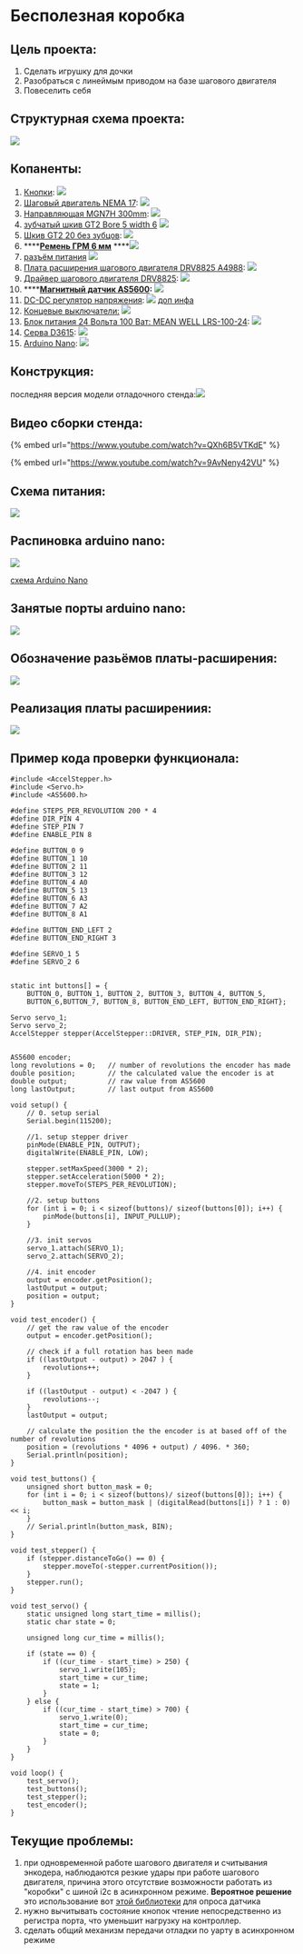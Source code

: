 # Бесполезная коробка

## Цель проекта:

1. Сделать игрушку для дочки
2. Разобраться с линеймым приводом на базе шагового двигателя
3. Повеселить себя

## Структурная схема проекта:

 

![](.gitbook/assets/photo5352776780357939252.jpg)

## Копаненты:



1. [Кнопки](https://aliexpress.ru/item/10pcs-Mini-12mm-Toggle-Rocker-Switch-6-Pins-2-Position-3-Position-ON-OFF-ON-OFF/4000238840867.html?spm=a2g0s.9042311.0.0.264d33edreTiCg&_ga=2.268409480.721664696.1612051115-530682806.1605135245&_gac=1.114393461.1610796936.CjwKCAiAuoqABhAsEiwAdSkVVCUs5nTX80VVDpcnxLvB3kZpXs2zuaedRuR_P9vpGu__abLf1sHESBoCMw4QAvD_BwE): ![](.gitbook/assets/screenshot-from-2021-02-02-12-42-39.png) 
2. [Шаговый двигатель NEMA 17](https://aliexpress.ru/item/4000329570564.html?spm=a2g0o.productlist.0.0.550816d5g7iG02&s=p&ad_pvid=202102171649262241762909808400006084000_1&algo_pvid=74b4ed5f-48ea-4d00-8ceb-39b771c87547&algo_expid=74b4ed5f-48ea-4d00-8ceb-39b771c87547-0&btsid=0b8b15cb16136093662915169e17f0&ws_ab_test=searchweb0_0,searchweb201602_,searchweb201603_): ![](.gitbook/assets/screenshot-from-2021-02-18-03-50-08.png) 
3. [Направляющая MGN7H 300mm](https://aliexpress.ru/item/MGN7-MGN12-MGN15-MGN9-L-100-200-350-500-600-800mm-miniature-linear-rail-slide-1pcs/4000264234020.html?spm=a2g0s.9042311.0.0.264d33edV28rk1&_ga=2.58105772.721664696.1612051115-530682806.1605135245&_gac=1.52601434.1610796936.CjwKCAiAuoqABhAsEiwAdSkVVCUs5nTX80VVDpcnxLvB3kZpXs2zuaedRuR_P9vpGu__abLf1sHESBoCMw4QAvD_BwE): ![](.gitbook/assets/screenshot-from-2021-02-02-12-46-36.png) 
4. [зубчатый шкив GT2 Bore 5 width 6](https://aliexpress.ru/item/High-Quality-GT2-Timing-Pulley-20-teeth-Bore-5mm-8mm-Aluminum-2GT-Synchronous-Wheel-3D-Printer/4000898906136.html?spm=a2g0s.9042311.0.0.264d33edffujk0&_ga=2.61209386.721664696.1612051115-530682806.1605135245&_gac=1.82479716.1610796936.CjwKCAiAuoqABhAsEiwAdSkVVCUs5nTX80VVDpcnxLvB3kZpXs2zuaedRuR_P9vpGu__abLf1sHESBoCMw4QAvD_BwE) ![](.gitbook/assets/screenshot-from-2021-02-02-12-55-43.png) 
5. [Шкив GT2 20 без зубцов](https://aliexpress.ru/item/GT2-Pulley-16-20-Without-Teeth-Pulley-16-20Teeth-OR-without-Teeth-Timing-Gear-Bore-3MM/32512894329.html?spm=a2g0s.9042311.0.0.264d33edSwKw4B&_ga=2.61389354.721664696.1612051115-530682806.1605135245&_gac=1.16302788.1612302785.CjwKCAiAjeSABhAPEiwAqfxURVnAwRXYoBPZ3WxVAR4feCVnuMGysp3E3lEiteS4H-q8LJ6nynU2xxoCko8QAvD_BwE):  ![](.gitbook/assets/screenshot-from-2021-02-03-02-09-10.png) 
6. \*\*\*\*[**Ремень ГРМ 6 мм**](https://aliexpress.ru/item/1m-2m-5m-10m-lot-GT2-6mm-open-timing-belt-width-6mm-GT2-belt-Rubber-Aramid/10000401582873.html?spm=a2g0s.9042311.0.0.264d33edk60mRf&_ga=2.67033000.721664696.1612051115-530682806.1605135245&_gac=1.84984299.1610796936.CjwKCAiAuoqABhAsEiwAdSkVVCUs5nTX80VVDpcnxLvB3kZpXs2zuaedRuR_P9vpGu__abLf1sHESBoCMw4QAvD_BwE) ****![](.gitbook/assets/screenshot-from-2021-02-02-13-10-04.png) 
7. [разъём питания](https://www.aliexpress.com/item/32706948395.html?spm=a2g0o.placeorder.0.0.6a3729fdQrTPAv&mp=1&_ga=2.186203887.733649584.1612867822-530682806.1605135245&_gac=1.114402677.1612393293.CjwKCAiAsOmABhAwEiwAEBR0ZoQVOcgG0DaGH8qnhtB28t2LdHiSB6GSdQXWdLqeA8_Wg5yumM56ehoC7-UQAvD_BwE)  ![](.gitbook/assets/screenshot-from-2021-02-09-13-54-12.png) 
8. [Плата расширения шагового двигателя DRV8825 A4988](https://aliexpress.ru/item/42-Stepper-Motor-Driver-Expansion-Board-DRV8825-A4988-3D-Printer-Parts-Control-Shield-Module-For-Arduino/4000772974580.html?spm=a2g0s.9042311.0.0.264d4c4dGZ6dwF&_ga=2.254851598.721664696.1612051115-530682806.1605135245&_gac=1.223396457.1612308157.CjwKCAiAjeSABhAPEiwAqfxURU6SgqMSpneTdudvHVfqPxbiaVtaGNwp5Z0pYRTR7Jnq-5hC8eiXThoCH3cQAvD_BwE&sku_id=10000007739648050): ![](.gitbook/assets/screenshot-from-2021-02-02-12-25-46.png) 
9. [Драйвер шагового двигателя DRV8825](https://aliexpress.ru/item/3D-Printer-Parts-StepStick-DRV8825-Stepper-Motor-Driver-With-Heat-sink-Carrier-Reprap-4-layer-PCB/32618856994.html?spm=a2g0s.9042311.0.0.264d4c4dGZ6dwF&_ga=2.237425158.721664696.1612051115-530682806.1605135245&_gac=1.119636730.1612308157.CjwKCAiAjeSABhAPEiwAqfxURU6SgqMSpneTdudvHVfqPxbiaVtaGNwp5Z0pYRTR7Jnq-5hC8eiXThoCH3cQAvD_BwE&sku_id=59319975710): ![](.gitbook/assets/screenshot-from-2021-02-02-12-26-00.png) 
10. \*\*\*\*[**Магнитный датчик AS5600**](https://aliexpress.ru/item/AS5600-magnetic-encoder-magnetic-induction-angle-measurement-sensor-module-12bit-high-precision/4000551682522.html?spm=a2g0s.9042311.0.0.264d33edTr0gcC&_ga=2.263126666.721664696.1612051115-530682806.1605135245&_gac=1.229861102.1612308157.CjwKCAiAjeSABhAPEiwAqfxURU6SgqMSpneTdudvHVfqPxbiaVtaGNwp5Z0pYRTR7Jnq-5hC8eiXThoCH3cQAvD_BwE&sku_id=10000002869296963)**:** ![](.gitbook/assets/screenshot-from-2021-02-02-11-51-11.png) 
11. [DC-DC регулятор напряжения](https://aliexpress.ru/item/33004374185.html?spm=a2g0o.productlist.0.0.63734940WFkuHK&algo_pvid=69b1ce41-6fe2-4ea3-9b8d-426b5a752cef&algo_expid=69b1ce41-6fe2-4ea3-9b8d-426b5a752cef-0&btsid=0b8b035c16138588368628898e0816&ws_ab_test=searchweb0_0,searchweb201602_,searchweb201603_&sku_id=67088944738): ![](.gitbook/assets/screenshot-from-2021-02-21-01-07-41.png) [доп инфа](http://wiki.sunfounder.cc/index.php?title=Step-down_DC-DC_Converter_Module)
12. [Концевые выключатели:](https://aliexpress.ru/item/1005002095893731.html?spm=a2g0o.productlist.0.0.738c5adf1HHuBW&algo_pvid=881a52cb-539b-430d-be31-5b1113a0f7ba&algo_expid=881a52cb-539b-430d-be31-5b1113a0f7ba-2&btsid=0b8b035616123513749206658ebd18&ws_ab_test=searchweb0_0,searchweb201602_,searchweb201603_&sku_id=12000018727208471) ![](.gitbook/assets/screenshot-from-2021-02-03-14-23-38.png) 
13. [Блок питания 24 Вольта 100 Ват: MEAN WELL  LRS-100-24](https://aliexpress.ru/item/4000583760898.html?spm=a2g0o.cart.0.0.31273c00FpFe9I&mp=1&_ga=2.228498075.721664696.1612051115-530682806.1605135245&_gac=1.126968447.1612308157.CjwKCAiAjeSABhAPEiwAqfxURU6SgqMSpneTdudvHVfqPxbiaVtaGNwp5Z0pYRTR7Jnq-5hC8eiXThoCH3cQAvD_BwE): ![](.gitbook/assets/screenshot-from-2021-02-03-14-28-47.png) 
14. [Серва D3615](https://aliexpress.ru/item/32591892775.html?spm=a2g0o.productlist.0.0.64122326MxbxwF&algo_pvid=d103a923-3100-482d-b945-38f32df2212a&algo_expid=d103a923-3100-482d-b945-38f32df2212a-0&btsid=0b8b158f16123942747607896e3a4e&ws_ab_test=searchweb0_0,searchweb201602_,searchweb201603_): ![](.gitbook/assets/screenshot-from-2021-02-04-02-16-39.png) 
15. [Arduino Nano](https://aliexpress.ru/item/1005001706390728.html?spm=a2g0o.productlist.0.0.427d1a9bqL1tBw&algo_pvid=d1bf206a-003e-4e88-aa41-8123fbea8f6f&algo_expid=d1bf206a-003e-4e88-aa41-8123fbea8f6f-0&btsid=0b8b15f516147304314408509e7153&ws_ab_test=searchweb0_0,searchweb201602_,searchweb201603_&sku_id=12000017234301331): ![](.gitbook/assets/screenshot-from-2021-03-03-03-14-45.png) 

## Конструкция:

последняя версия модели отладочного стенда:[![](.gitbook/assets/screenshot-from-2021-02-10-18-14-02.png)](https://cad.onshape.com/documents/125a385a616ec6f2df24a618/w/73a084dbbe324177ee5459c5/e/6f8e287a4627f32adfb02f55)

## Видео сборки стенда:

{% embed url="https://www.youtube.com/watch?v=QXh6B5VTKdE" %}

{% embed url="https://www.youtube.com/watch?v=9AvNeny42VU" %}

## Схема питания:

 

![](.gitbook/assets/photo5271509028385698236.jpg)

## Распиновка arduino nano:

 

![](.gitbook/assets/arduino-nano-pinout.jpg)

[схема Arduino Nano](https://www.arduino.cc/en/uploads/Main/ArduinoNano30Schematic.pdf)

## Занятые порты arduino nano:



  

![](.gitbook/assets/photo5330142757974553127.jpg)

##  Обозначение разьёмов платы-расширения:

 

![](.gitbook/assets/photo5330142757974553126.jpg)

## Реализация платы расширениия:

 

![](.gitbook/assets/photo5321231280655938872.jpg)

## Пример кода проверки функционала:

```text
#include <AccelStepper.h>
#include <Servo.h>
#include <AS5600.h>

#define STEPS_PER_REVOLUTION 200 * 4
#define DIR_PIN 4
#define STEP_PIN 7
#define ENABLE_PIN 8

#define BUTTON_0 9
#define BUTTON_1 10
#define BUTTON_2 11
#define BUTTON_3 12
#define BUTTON_4 A0
#define BUTTON_5 13
#define BUTTON_6 A3
#define BUTTON_7 A2
#define BUTTON_8 A1

#define BUTTON_END_LEFT 2
#define BUTTON_END_RIGHT 3

#define SERVO_1 5
#define SERVO_2 6


static int buttons[] = {
	BUTTON_0, BUTTON_1, BUTTON_2, BUTTON_3, BUTTON_4, BUTTON_5,
	BUTTON_6,BUTTON_7, BUTTON_8, BUTTON_END_LEFT, BUTTON_END_RIGHT};

Servo servo_1;
Servo servo_2;
AccelStepper stepper(AccelStepper::DRIVER, STEP_PIN, DIR_PIN);


AS5600 encoder;
long revolutions = 0;	// number of revolutions the encoder has made
double position;		// the calculated value the encoder is at
double output;			// raw value from AS5600
long lastOutput;		// last output from AS5600

void setup() {
	// 0. setup serial
	Serial.begin(115200);

	//1. setup stepper driver
	pinMode(ENABLE_PIN, OUTPUT);
	digitalWrite(ENABLE_PIN, LOW);

	stepper.setMaxSpeed(3000 * 2);
	stepper.setAcceleration(5000 * 2);
	stepper.moveTo(STEPS_PER_REVOLUTION);

	//2. setup buttons
	for (int i = 0; i < sizeof(buttons)/ sizeof(buttons[0]); i++) {
		pinMode(buttons[i], INPUT_PULLUP); 
	}

	//3. init servos
	servo_1.attach(SERVO_1);
	servo_2.attach(SERVO_2);

	//4. init encoder
	output = encoder.getPosition();
	lastOutput = output;
	position = output;
}

void test_encoder() {
	// get the raw value of the encoder
	output = encoder.getPosition();

	// check if a full rotation has been made
	if ((lastOutput - output) > 2047 ) {
		revolutions++;
	}
	
	if ((lastOutput - output) < -2047 ) {
		revolutions--;
	}
	lastOutput = output; 

	// calculate the position the the encoder is at based off of the number of revolutions
	position = (revolutions * 4096 + output) / 4096. * 360;
	Serial.println(position);
}

void test_buttons() {
	unsigned short button_mask = 0;
	for (int i = 0; i < sizeof(buttons)/ sizeof(buttons[0]); i++) {
		button_mask = button_mask | (digitalRead(buttons[i]) ? 1 : 0) << i;
	}
	// Serial.println(button_mask, BIN);
}

void test_stepper() {
	if (stepper.distanceToGo() == 0) {
		stepper.moveTo(-stepper.currentPosition());
	}
	stepper.run();
}

void test_servo() {
	static unsigned long start_time = millis();
	static char state = 0;

	unsigned long cur_time = millis();

	if (state == 0) {
		if ((cur_time - start_time) > 250) {
			servo_1.write(105);
			start_time = cur_time;
			state = 1;
		}
	} else {
		if ((cur_time - start_time) > 700) {
			servo_1.write(0);
			start_time = cur_time;
			state = 0;
		}
	}
}

void loop() {
	test_servo();
	test_buttons();
	test_stepper();
	test_encoder();
}
```

## Текущие проблемы:

1. при одновременной работе шагового двигателя и считывания энкодера, наблюдаются резкие удары при работе шагового двигателя, причина этого  отсутствие возможности работать из "коробки"  с шиной i2c в асинхронном режиме. **Вероятное решение** это использование вот [этой библиотеки](https://github.com/cskarai/asynci2cmaster) для опроса датчика
2. нужно вычитывать состояние кнопок чтение непосредственно из регистра порта, что уменьшит нагрузку на контроллер.
3. сделать общий механизм передачи отладки по уарту в асинхронном режиме

